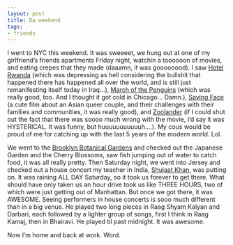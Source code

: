 ```yaml
---
layout: post
title: Da weekend
tags:
- friends
---
```

I went to NYC this weekend. It was sweeeet, we hung out at one of my girlfriend’s friends apartments Friday night, watchin a toooooon of movies, and eating crepes that they made (daaamn, it was goooooood). I saw [Hotel Rwanda](http://www.imdb.com/title/tt0395169/) (which was depressing as hell considering the bullshit that happened there has happened all over the world, and is still just remanifesting itself today in Iraq...), [March of the Penguins](http://www.imdb.com/title/tt0395169/) (which was really good, too. And I thought it got cold in Chicago... Damn.), [Saving Face](http://www.sonyclassics.com/savingface/) (a cute film about an Asian queer couple, and their challenges with their families and communities, it was really good), and [Zoolander](http://www.zoolander.com/) (if I could shut out the fact that there was soooo much wrong with the movie, I’d say it was HYSTERICAL. It was funny, but huuuuuuuuuuuh....). My cous would be proud of me for catching up with the last 5 years of the modern world. Lol.

We went to the [Brooklyn Botanical Gardens](http://www.bbg.org/) and checked out the Japanese Garden and the Cherry Blossoms, saw fish jumping out of water to catch food, it was all really pretty. Then Saturday night, we went into Jersey and checked out a house concert my teacher in India, [Shujaat Khan](http://www.shujaatkhan.com/), was putting on. It was raining ALL DAY Saturday, so it took us forever to get there. What should have only taken us an hour drive took us like THREE HOURS, two of which were just getting out of Manhattan. But once we got there, it was AWESOME. Seeing performers in house concerts is sooo much different than in a big venue. He played two long pieces in Raag Shyam Kalyan and Darbari, each followed by a lighter group of songs, first I think in Raag Kamaj, then in Bhairavi. He played til past midnight. It was awesome.

Now I’m home and back at work. Word.

